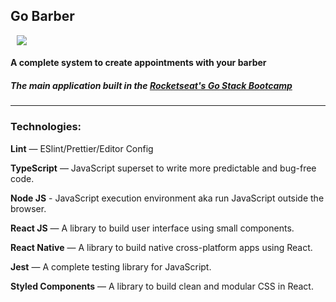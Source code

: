 ## Go Barber

<a href="https://codeclimate.com/github/youssef-md/gobarber/maintainability" style="margin-left: 10px;">
  <img src="https://api.codeclimate.com/v1/badges/a99a88d28ad37a79dbf6/maintainability" />
</a>

#### A complete system to create appointments with your barber
##### The main application built in the [Rocketseat's Go Stack Bootcamp](https://skylab.rocketseat.com.br/dashboard)

---

### **Technologies**:

__Lint__ — ESlint/Prettier/Editor Config

__TypeScript__ — JavaScript superset to write more predictable and bug-free code.

__Node JS__ - JavaScript execution environment aka run JavaScript outside the browser.

__React JS__ — A library to build user interface using small components.

__React Native__ — A library to build native cross-platform apps using React.

__Jest__ — A complete testing library for JavaScript.

__Styled Components__ — A library to build clean and modular CSS in React.

